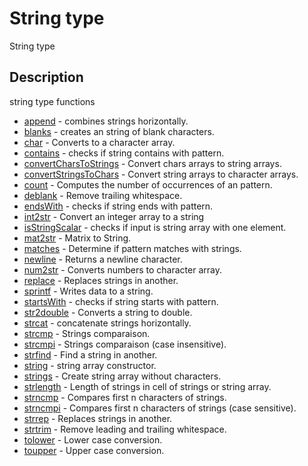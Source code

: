 # String type

String type

## Description

string type functions

- [append](append.md) - combines strings horizontally.
- [blanks](blanks.md) - creates an string of blank characters.
- [char](char.md) - Converts to a character array.
- [contains](contains.md) - checks if string contains with pattern.
- [convertCharsToStrings](convertCharsToStrings.md) - Convert chars arrays to string arrays.
- [convertStringsToChars](convertStringsToChars.md) - Convert string arrays to character arrays.
- [count](count.md) - Computes the number of occurrences of an pattern.
- [deblank](deblank.md) - Remove trailing whitespace.
- [endsWith](endsWith.md) - checks if string ends with pattern.
- [int2str](int2str.md) - Convert an integer array to a string
- [isStringScalar](isStringScalar.md) - checks if input is string array with one element.
- [mat2str](mat2str.md) - Matrix to String.
- [matches](matches.md) - Determine if pattern matches with strings.
- [newline](newline.md) - Returns a newline character.
- [num2str](num2str.md) - Converts numbers to character array.
- [replace](replace.md) - Replaces strings in another.
- [sprintf](sprintf.md) - Writes data to a string.
- [startsWith](startsWith.md) - checks if string starts with pattern.
- [str2double](str2double.md) - Converts a string to double.
- [strcat](strcat.md) - concatenate strings horizontally.
- [strcmp](strcmp.md) - Strings comparaison.
- [strcmpi](strcmpi.md) - Strings comparaison (case insensitive).
- [strfind](strfind.md) - Find a string in another.
- [string](string.md) - string array constructor.
- [strings](strings.md) - Create string array without characters.
- [strlength](strlength.md) - Length of strings in cell of strings or string array.
- [strncmp](strncmp.md) - Compares first n characters of strings.
- [strncmpi](strncmpi.md) - Compares first n characters of strings (case sensitive).
- [strrep](strrep.md) - Replaces strings in another.
- [strtrim](strtrim.md) - Remove leading and trailing whitespace.
- [tolower](tolower.md) - Lower case conversion.
- [toupper](toupper.md) - Upper case conversion.
